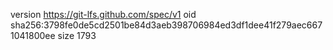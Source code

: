 version https://git-lfs.github.com/spec/v1
oid sha256:3798fe0de5cd2501be84d3aeb398706984ed3df1dee41f279aec6671041800ee
size 1793
